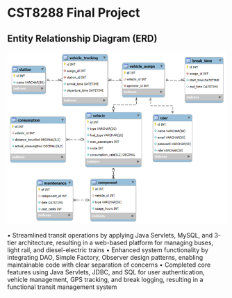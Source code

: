 # CST8288 Final Project

## Entity Relationship Diagram (ERD)

![ERD Diagram](documents/ERD/ptfms_erd.png)

•	Streamlined transit operations by applying Java Servlets, MySQL, and 3-tier architecture, resulting in a web-based platform for managing buses, light rail, and diesel-electric trains
•	Enhanced system functionality by integrating DAO, Simple Factory, Observer design patterns, enabling maintainable code with clear separation of concerns
•	Completed core features using Java Servlets, JDBC, and SQL for user authentication, vehicle management, GPS tracking, and break logging, resulting in a functional transit management system
